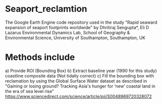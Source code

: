 # Seaport_reclamtion
The Google Earth Engine code repository used in the study "Rapid seaward expansion of seaport footprints worldwide" by Dhritiraj Sengupta*, Eli D Lazarus
Environmental Dynamics Lab, School of Geography & Environmental Science, University of Southampton, Southampton, UK

# Methods include 
a) Provide ROI (Bounding Box) 
b) Extract baseline year (1990 for this study) coastline composite data (Not tidally correct) 
c) Fill the bounding box with reclamation by using the Global Surface Water dataset as described in "Gaining or losing ground? Tracking Asia's hunger for ‘new’ coastal land in the era of sea level rise" 
https://www.sciencedirect.com/science/article/pii/S0048969720328072 



